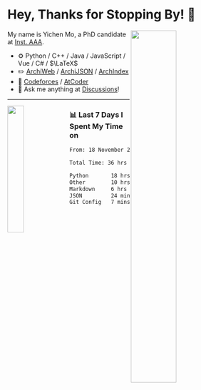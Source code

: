 # Hey, Thanks for Stopping By! 🦭

<picture>
    <source media="(prefers-color-scheme: dark)" srcset="https://github-readme-stats.vercel.app/api?username=amomorning&show_icons=true&theme=noctis_minimus&hide=issues">
    <img align="right" width="45%" src="https://github-readme-stats.vercel.app/api?username=amomorning&show_icons=true&theme=graywhite&hide=issues">
</picture>


My name is Yichen Mo, a PhD candidate at [Inst. AAA](https://archialgo.com).

-   :gear: Python / C++ / Java / JavaScript / Vue / C# / $\LaTeX$ 
-   :pencil2: [ArchiWeb](https://web.archialgo.com) / [ArchiJSON](https://www.food4rhino.com/en/app/archijson) / [ArchIndex](https://index.archialgo.com/) 
-   :abacus: [Codeforces](https://codeforces.com/profile/LaPluma) / [AtCoder](https://atcoder.jp/users/amomorning)
-   :thought_balloon: Ask me anything at [Discussions](https://github.com/amomorning/amomorning/discussions/new)!


---

<picture>
    <source media="(prefers-color-scheme: dark)" srcset="https://github-readme-stats.vercel.app/api/top-langs/?username=amomorning&hide=Mathematica&theme=noctis_minimus">
    <img align="left" width="27%" src="https://github-readme-stats.vercel.app/api/top-langs/?username=amomorning&hide=Mathematica&theme=graywhite">
</picture>

  
### 📊 Last 7 Days I Spent My Time on

<!--START_SECTION:waka-->

```txt
From: 18 November 2023 - To: 25 November 2023

Total Time: 36 hrs 30 mins

Python       18 hrs 46 mins  █████████████░░░░░░░░░░░░   51.41 %
Other        10 hrs 5 mins   ███████░░░░░░░░░░░░░░░░░░   27.62 %
Markdown     6 hrs 53 mins   ████▓░░░░░░░░░░░░░░░░░░░░   18.89 %
JSON         24 mins         ▒░░░░░░░░░░░░░░░░░░░░░░░░   01.13 %
Git Config   7 mins          ░░░░░░░░░░░░░░░░░░░░░░░░░   00.34 %
```

<!--END_SECTION:waka-->　　
